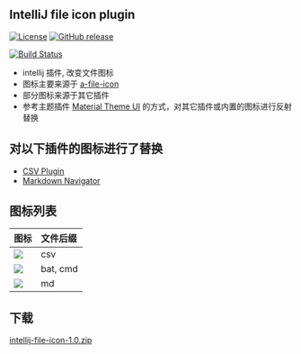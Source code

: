 IntelliJ file icon plugin
-------------------------

[![License](https://img.shields.io/badge/License-Apache%202.0-blue.svg)](https://opensource.org/licenses/Apache-2.0)
[![GitHub release](https://img.shields.io/github/release/javaercn/intellij-file-icon.svg)]()

[![Build Status](https://travis-ci.org/cn-src/intellij-file-icon.svg?branch=master)](https://travis-ci.org/cn-src/intellij-file-icon)

* intellij 插件, 改变文件图标
* 图标主要来源于 [a-file-icon](https://github.com/ihodev/a-file-icon)
* 部分图标来源于其它插件
* 参考主题插件 [Material Theme UI](https://plugins.jetbrains.com/plugin/8006-material-theme-ui) 的方式，对其它插件或内置的图标进行反射替换

## 对以下插件的图标进行了替换

* [CSV Plugin](https://plugins.jetbrains.com/plugin/10037-csv-plugin)
* [Markdown Navigator](https://plugins.jetbrains.com/plugin/7896-markdown-navigator)

## 图标列表

| 图标                    | 文件后缀  |
|:-----------------------|:---------|
| ![][file_type_csv]     | csv      |
| ![][file_type_windows] | bat, cmd |
| ![][MarkdownPlugin]    | md       |

[file_type_csv]: src/main/resources/icons/file_type_csv.png
[file_type_windows]: src/main/resources/icons/file_type_windows.png
[MarkdownPlugin]: src/main/resources/icons/MarkdownPlugin.png

[a-file-icon]: https://github.com/ihodev/a-file-icon

## 下载

[intellij-file-icon-1.0.zip](https://github.com/javaercn/intellij-file-icon/files/1450435/intellij-file-icon-1.0.zip)